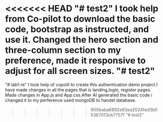 <<<<<<< HEAD
"# test2"
I took help from Co-pilot to download the basic code, bootstrap as instructed, and use it. Changed the hero section and three-column section to my preference, made it responsive to adjust for all screen sizes.
"# test2" 
=======
"# lab1-re" 
I took help of copoilt to create this authentication demo project.I have made changes in all the pages that is landing,login, register pages. Made changes in App.js and App.css.After AI generated the basic code i changed it to my perference used mongoDB to handel database.
>>>>>>> 900baba6892e83ea2024fed3b05367013cb7757f
"# test2" 

